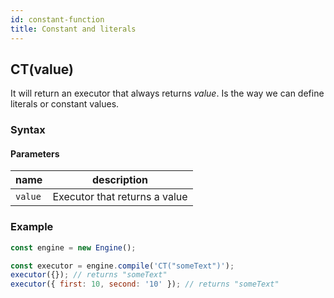 ```yaml
---
id: constant-function
title: Constant and literals
---
```


## CT(value)

It will return an executor that always returns _value_. Is the way we can define literals or constant values.

### Syntax

<ny-railroad-diagram diagram="Diagram('CT','(',
    Choice(
      0,
      NonTerminal('string', optionsBuilder('href', '/docs/syntax/literals#string')),
      NonTerminal('number', optionsBuilder('href', '/docs/syntax/literals#number')),
      NonTerminal('boolean', optionsBuilder('href', '/docs/syntax/literals#boolean')),
    ')')"></ny-railroad-diagram>

#### Parameters

| name    | description                   |
| ------- | ----------------------------- |
| `value` | Executor that returns a value |

### Example

```javascript
const engine = new Engine();

const executor = engine.compile('CT("someText")');
executor({}); // returns "someText"
executor({ first: 10, second: '10' }); // returns "someText"
```
